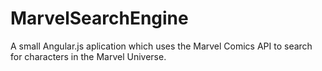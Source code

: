 # MarvelSearchEngine
A small Angular.js aplication which uses the Marvel Comics API to search for characters in the Marvel Universe.

